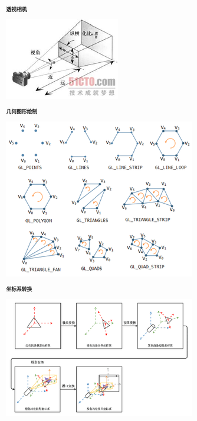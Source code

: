 #### 透视相机
![](./img/webgl_camera.jpg)

#### 几何图形绘制
![](./img/webgl_draw_type.png)

#### 坐标系转换
![](./img/webgl_coordinate_system.png)

